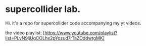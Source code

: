 # supercollider lab.

Hi. it's a repo for supercollider code accompanying my yt videos.

the video playlist: 
[https://www.youtube.com/playlist?list=PLvN9ljUgCOLhx2pYozud7rTaZOddwtgMK]

